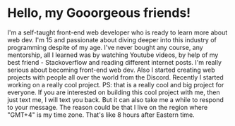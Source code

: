 # Hello, my Gooorgeous friends!
I'm a self-taught front-end web developer who is ready to learn more about web dev. I'm 15 and passionate about diving deeper into this industry of programming despite of my age.
I've never bought any course, any mentorship, all I learned was by watching Youtube videos, by help of my best friend - Stackoverflow and reading different internet posts. 
I'm really serious about becoming front-end web dev. Also I started creating web projects with people all over the world from the Discord.
Recently I started working on a really cool project. PS: that is a really cool and big project for everyone. If you are interested on building this cool project with me, then just text me,
I will text you back. But it can also take me a while to respond to your message. The reason could be that I live on the region where "GMT+4" is my time zone.
That's like 8 hours after Eastern time.

